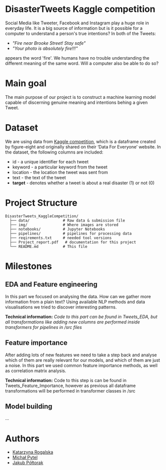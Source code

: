# DisasterTweets Kaggle competition
Social Media like Tweeter, Facebook and Instagram play a huge role in everyday life. 
It is a big source of information but is it possible for a computer to understand a person's true intentions?
In both of the Tweets: 
* *"Fire near Brooke Street! Stay safe"*
* *"Your photo is absolutely fire!!!"*

appears the word 'fire'. We humans have no trouble understanding the different meaning of the same word. Will a computer also be able to do so?

# Main goal
The main purpose of our project is to construct a machine learning model capable of discerning genuine meaning and intentions behing a given Tweet.

# Dataset
We are using data from [Kaggle competition](https://www.kaggle.com/competitions/nlp-getting-started?fbclid=IwZXh0bgNhZW0CMTAAAR3cCDGk3Lp4ExV1M4CNy-hRDu8fXc8Pqno1sBpDEHzr1JWog2lxoCRI7j8_aem_AYZB3kUeXJIXS8j73e8LUYSfA8oGcbd_-2ir18kaNF1b2ldTSq3Q3nDRB8dj61hMFs9sDyeeXcvkg57fuFbfMfdQ), which is a dataframe created by figure-eight and originally shared on their ‘Data For Everyone’ website.
 In the dataset, the following columns are included:
* id - a unique identifier for each tweet
* keyword -  a particular keyword from the tweet
* location - the location the tweet was sent from
* text - the text of the tweet
* **target** - denotes whether a tweet is about a real disaster (1) or not (0)
  
# Project Structure
```
DisasterTweets_KaggleCompetition/
  ├── data/               # Raw data & submission file
  ├── img/                # Where images are stored
  ├── notebooks/          # Jupyter Notebooks 
  ├── pipelines/          # pipelines for processing data 
  ├── reqirements.txt     # needed tool versions
  ├── Project_report.pdf   # documentation for this project
  └── README.md           # This file
```
# Milestones 
## EDA and Feature engineering
In this part we focused on analysing the data. How can we gather more information from a plain text? 
Using available NLP methods and data visualisations we tried to discover interesting patterns.

**Technical information:** *Code to this part can be found in Tweets_EDA, but all transformations like adding new columns are performed inside transformers for pipelines in /src files*
## Feature importance 
After adding lots of new features we need to take a step back and analyse which of them are really relevant for our models, and which of them are just a noise.
In this part we used common feature importance methods, as well as correlation matrix analysis. 

**Technical information:** Code to this step is can be found in Tweets_Feature_Importance, however as previous all dataframe transformations will be performed in transformer classes in /src

## Model building
...
# Authors
* [Katarzyna Rogalska](https://github.com/katarzynarogalska)
* [Michał Pytel](https://github.com/Michael-Pytel)
* [Jakub Półtorak](https://github.com/JakubPoltorak147)

